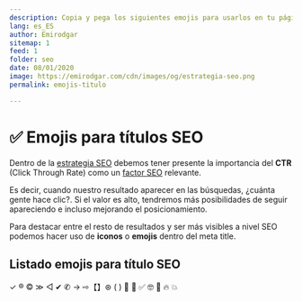 ```yaml
---
description: Copia y pega los siguientes emojis para usarlos en tu página web
lang: es_ES
author: Emirodgar
sitemap: 1
feed: 1
folder: seo
date: 08/01/2020
image: https://emirodgar.com/cdn/images/og/estrategia-seo.png
permalink: emojis-titulo

---
```



# ✅ Emojis para títulos SEO

Dentro de la [estrategia SEO](/estrategia-seo) debemos tener presente la importancia del **CTR** (Click Through Rate) como un [factor SEO](/factores-seo) relevante.

Es decir, cuando nuestro resultado aparecer en las búsquedas, ¿cuánta gente hace clic?. Si el valor es alto, tendremos más posibilidades de seguir apareciendo e incluso mejorando el posicionamiento.

Para destacar entre el resto de resultados y ser más visibles a nivel SEO podemos hacer uso de **iconos** o **emojis** dentro del meta title.

## Listado emojis para título SEO



✓ ® © ≫ ◁ ✔ ✆ → ⇨【】⊛ ( ) 🥇 🙂 ✅ 🤓 🤑 🔥 💥
<!--stackedit_data:
eyJoaXN0b3J5IjpbMTM4NDQxMTY5MCwtMjEzNzUzNTEyNV19
-->